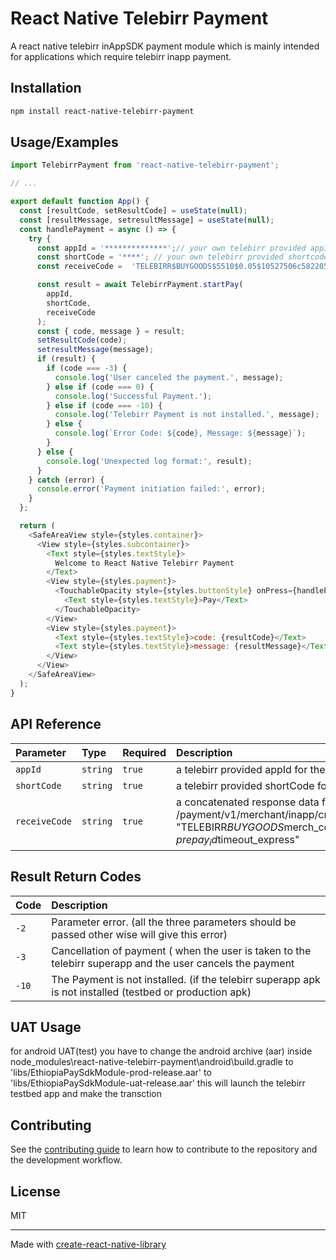 
# React Native Telebirr Payment

A react native telebirr inAppSDK payment module which is mainly intended for applications which require telebirr inapp payment.

## Installation

```sh
npm install react-native-telebirr-payment
```

## Usage/Examples


```javascript
import TelebirrPayment from 'react-native-telebirr-payment';

// ...

export default function App() {
  const [resultCode, setResultCode] = useState(null);
  const [resultMessage, setresultMessage] = useState(null);
  const handlePayment = async () => {
    try {
      const appId = '**************';// your own telebirr provided appId
      const shortCode = '****'; // your own telebirr provided shortcode
      const receiveCode =  'TELEBIRR$BUYGOODS$5510$0.05$10527506c5822051eae86ffbeba60036387009$120m'; // the receiveCode is the response you get from /payment/v1/merchant/inapp/createOrder

      const result = await TelebirrPayment.startPay(
        appId,
        shortCode,
        receiveCode
      );
      const { code, message } = result;
      setResultCode(code);
      setresultMessage(message);
      if (result) {
        if (code === -3) {
          console.log('User canceled the payment.', message);
        } else if (code === 0) {
          console.log('Successful Payment.');
        } else if (code === -10) {
          console.log('Telebirr Payment is not installed.', message);
        } else {
          console.log(`Error Code: ${code}, Message: ${message}`);
        }
      } else {
        console.log('Unexpected log format:', result);
      }
    } catch (error) {
      console.error('Payment initiation failed:', error);
    }
  };

  return (
    <SafeAreaView style={styles.container}>
      <View style={styles.subcontainer}>
        <Text style={styles.textStyle}>
          Welcome to React Native Telebirr Payment
        </Text>
        <View style={styles.payment}>
          <TouchableOpacity style={styles.buttonStyle} onPress={handlePayment}>
            <Text style={styles.textStyle}>Pay</Text>
          </TouchableOpacity>
        </View>
        <View style={styles.payment}>
          <Text style={styles.textStyle}>code: {resultCode}</Text>
          <Text style={styles.textStyle}>message: {resultMessage}</Text>
        </View>
      </View>
    </SafeAreaView>
  );
}
```

## API Reference

| Parameter           | Type            | Required | Description                                                                      | Default                     |
| :------------------ | :-------------- | :------- | :------------------------------------------------------------------------------- | :-------------------------- |
| `appId`             | `string`        | `true`   | a telebirr provided appId for the merchant                                       |                             |
| `shortCode`         | `string`        | `true`   | a telebirr provided shortCode for the merchant                                   |                             |
| `receiveCode`       | `string`         | `true`  | a concatenated response data from /payment/v1/merchant/inapp/createOrder, "TELEBIRR$BUYGOODS$merch_code$total_amount $prepay_id$timeout_express"  |                       |

## Result Return Codes

| Code                | Description                                                                      |
| :------------------ | :------------------------------------------------------------------------------- |
| `-2`                | Parameter error. (all the three parameters should be passed other wise will give this error)                 |                             
| `-3`                | Cancellation of payment ( when the user is taken to the telebirr superapp and the user cancels the payment   |                             
| `-10`               | The Payment is not installed. (if the telebirr superapp apk is not installed (testbed or production apk)     |

## UAT Usage

for android UAT(test) you have to change the android archive (aar) inside node_modules\react-native-telebirr-payment\android\build.gradle to
'libs/EthiopiaPaySdkModule-prod-release.aar' to 'libs/EthiopiaPaySdkModule-uat-release.aar'
this will launch the telebirr testbed app and make the transction

## Contributing

See the [contributing guide](CONTRIBUTING.md) to learn how to contribute to the repository and the development workflow.

## License

MIT

---

Made with [create-react-native-library](https://github.com/callstack/react-native-builder-bob)
